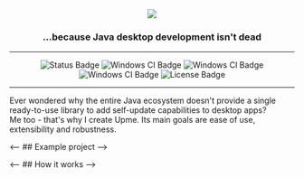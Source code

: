 <!-- Logo and description -->
<div align="center">
    <img src="https://github.com/user-attachments/assets/8de39442-70e1-4f33-b5e9-873211afd678"/>
    <!--h3 align="center">Effortless self-updates for Java desktop applications</h3-->
    <h3 align="center">...because Java desktop development isn't dead</h3>
</div>

<!-- Badges -->

---

<div align="center">
    <img alt="Status Badge" src="https://img.shields.io/badge/Status-Design phase-yellow"/>
    <img alt="Windows CI Badge" src="https://github.com/olepoeschl/Upme/actions/workflows/ci-windows.yml/badge.svg?branch=main"/>
    <img alt="Windows CI Badge" src="https://github.com/olepoeschl/Upme/actions/workflows/ci-linux.yml/badge.svg?branch=main"/>
    <img alt="Windows CI Badge" src="https://github.com/olepoeschl/Upme/actions/workflows/ci-macos.yml/badge.svg?branch=main"/>
    <img alt="License Badge" src="https://img.shields.io/badge/License-MIT-blue"/>
</div>

---

<!-- What is Upme? -->
Ever wondered why the entire Java ecosystem doesn't provide a single ready-to-use library to add self-update capabilities to desktop apps?
<br>Me too - that's why I create Upme. Its main goals are ease of use, extensibility and robustness.

<!-- ## Getting started -->

<-- ## Example project -->
<!-- link a separate repository as a working example -->

<-- ## How it works -->

<!--
## Contributing
Contributions of all forms are welcome. If you are not sure about something, open an issue first or comment on an existing one, if applicable. Feel free to submit a pull request as soon as you are ready.
Thank you.
-->
